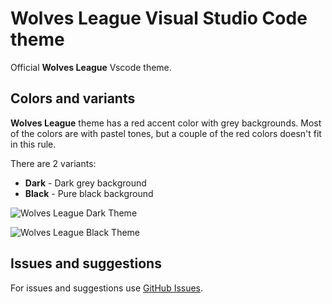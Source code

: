 # Wolves League Visual Studio Code theme

Official **Wolves League** Vscode theme.

## Colors and variants

**Wolves League** theme has a red accent color with grey backgrounds. Most of the colors are with pastel tones, but a couple of the red colors doesn't fit in this rule.

There are 2 variants:

- **Dark** - Dark grey background
- **Black** - Pure black background

![Wolves League Dark Theme](https://raw.githubusercontent.com/WolvesLeague/wolves-league-vscode-theme/main/images/wolves-league-dark-screenshot.png)

![Wolves League Black Theme](https://raw.githubusercontent.com/WolvesLeague/wolves-league-vscode-theme/main/images/wolves-league-black-screenshot.png)

## Issues and suggestions

For issues and suggestions use [GitHub Issues](https://github.com/WolvesLeague/wolves-league-vscode-theme/issues).
